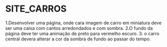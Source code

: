 # SITE_CARROS

1.Desenvolver uma página, onde cara imagem de carro em miniatura deve ser uma caixa com cantos arredondados e com sombra.
2.O fundo da página deve ter uma animação de preto para vermelho escuro.
3. o carro central devera alterar a cor da sombra de fundo ao passar do tempo.
